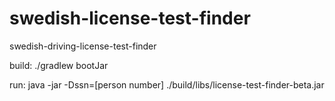 # swedish-license-test-finder
swedish-driving-license-test-finder


build: ./gradlew bootJar

run: java -jar -Dssn=[person number] ./build/libs/license-test-finder-beta.jar

